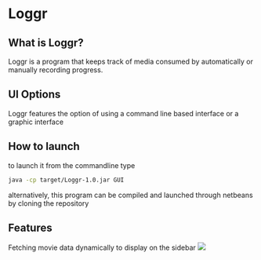 # Loggr
What is Loggr?
------
Loggr is a program that keeps track of media consumed by automatically or manually recording progress.

UI Options
------
Loggr features the option of using a command line based interface or a graphic interface

How to launch
------
to launch it from the commandline type

```bash
java -cp target/Loggr-1.0.jar GUI
```

alternatively, this program can be compiled and launched through netbeans by cloning the repository

Features
------
Fetching movie data dynamically to display on the sidebar
![](https://gfycat.com/CoordinatedSpicyAllensbigearedbat)